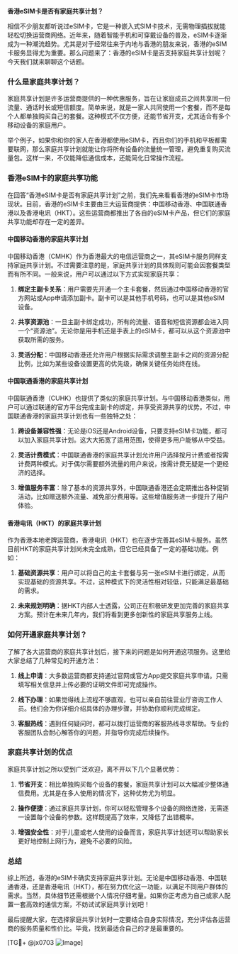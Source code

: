 **香港eSIM卡是否有家庭共享计划？**

相信不少朋友都听说过eSIM卡，它是一种嵌入式SIM卡技术，无需物理插拔就能轻松切换运营商网络。近年来，随着智能手机和可穿戴设备的普及，eSIM卡逐渐成为一种潮流趋势。尤其是对于经常往来于内地与香港的朋友来说，香港的eSIM卡服务显得尤为重要。那么问题来了：香港的eSIM卡是否支持家庭共享计划呢？今天我们就来聊聊这个话题。

### 什么是家庭共享计划？

家庭共享计划是许多运营商提供的一种优惠服务，旨在让家庭成员之间共享同一份流量、通话时长或短信额度。简单来说，就是一家人共同使用一个套餐，而不是每个人都单独购买自己的套餐。这种模式不仅方便，还能节省开支，尤其适合有多个移动设备的家庭用户。

举个例子，如果你和你的家人在香港都使用eSIM卡，而且你们的手机和平板都需要联网，那么家庭共享计划就能让你将所有设备的流量统一管理，避免重复购买流量包。这样一来，不仅能降低通信成本，还能简化日常操作流程。

### 香港eSIM卡的家庭共享功能

在回答“香港eSIM卡是否有家庭共享计划”之前，我们先来看看香港的eSIM卡市场现状。目前，香港的eSIM卡主要由三大运营商提供：中国移动香港、中国联通香港以及香港电讯（HKT）。这些运营商都推出了各自的eSIM卡产品，但它们的家庭共享功能却存在一定的差异。

#### 中国移动香港的家庭共享计划

中国移动香港（CMHK）作为香港最大的电信运营商之一，其eSIM卡服务同样支持家庭共享计划。不过需要注意的是，家庭共享计划的具体规则可能会因套餐类型而有所不同。一般来说，用户可以通过以下方式实现家庭共享：

1. **绑定主副卡关系**：用户需要先开通一个主卡套餐，然后通过中国移动香港的官方网站或App申请添加副卡。副卡可以是其他手机号码，也可以是其他eSIM设备。
   
2. **共享资源池**：一旦主副卡绑定成功，所有的流量、语音和短信资源都会进入同一个“资源池”。无论你是用手机还是手表上的eSIM卡，都可以从这个资源池中获取所需的服务。

3. **灵活分配**：中国移动香港还允许用户根据实际需求调整主副卡之间的资源分配比例，比如为某些设备设置更高的优先级，确保关键任务始终在线。

#### 中国联通香港的家庭共享计划

中国联通香港（CUHK）也提供了类似的家庭共享计划。与中国移动香港类似，用户可以通过联通的官方平台完成主副卡的绑定，并享受资源共享的优势。不过，中国联通香港的家庭共享计划也有一些独特之处：

1. **跨设备兼容性强**：无论是iOS还是Android设备，只要支持eSIM卡功能，都可以加入家庭共享计划。这大大拓宽了适用范围，使得更多用户能够从中受益。

2. **灵活计费模式**：中国联通香港的家庭共享计划允许用户选择按月计费或者按需计费两种模式。对于偶尔需要额外流量的用户来说，按需计费无疑是一个更经济的选择。

3. **增值服务丰富**：除了基本的资源共享外，中国联通香港还会定期推出各种促销活动，比如赠送额外流量、减免部分费用等。这些增值服务进一步提升了用户体验。

#### 香港电讯（HKT）的家庭共享计划

作为香港本地老牌运营商，香港电讯（HKT）也在逐步完善其eSIM卡服务。虽然目前HKT的家庭共享计划尚未完全成熟，但它已经具备了一定的基础功能。例如：

1. **基础资源共享**：用户可以将自己的主卡套餐与另一张eSIM卡进行绑定，从而实现基础的资源共享。不过，这种模式下的灵活性相对较低，只能满足最基础的需求。

2. **未来规划明确**：据HKT内部人士透露，公司正在积极研发更加完善的家庭共享方案。预计在未来几年内，我们将看到更多创新性的家庭共享服务上线。

### 如何开通家庭共享计划？

了解了各大运营商的家庭共享计划后，接下来的问题是如何开通这项服务。这里给大家总结了几种常见的开通方法：

1. **线上申请**：大多数运营商都支持通过官网或官方App提交家庭共享申请。只需填写相关信息并上传必要的证明文件即可完成操作。

2. **线下办理**：如果觉得线上流程不够直观，也可以亲自前往营业厅咨询工作人员。他们会为你详细介绍具体的办理步骤，并协助你顺利完成绑定。

3. **客服热线**：遇到任何疑问时，都可以拨打运营商的客服热线寻求帮助。专业的客服团队会耐心解答你的问题，并指导你完成后续操作。

### 家庭共享计划的优点

家庭共享计划之所以受到广泛欢迎，离不开以下几个显著优势：

1. **节省开支**：相比单独购买每个设备的套餐，家庭共享计划可以大幅减少整体通信费用。尤其是在多人使用的情况下，这种优势尤为明显。

2. **操作便捷**：通过家庭共享计划，你可以轻松管理多个设备的网络连接，无需逐一设置每个设备的参数。这样既提高了效率，又降低了出错概率。

3. **增强安全性**：对于儿童或老人使用的设备而言，家庭共享计划还可以帮助家长更好地控制上网行为，避免不必要的风险。

### 总结

综上所述，香港的eSIM卡确实支持家庭共享计划。无论是中国移动香港、中国联通香港，还是香港电讯（HKT），都在努力优化这一功能，以满足不同用户群体的需求。当然，具体细节还需根据个人情况仔细考量。如果你正考虑为自己或家人配置一套高效的通信方案，不妨试试家庭共享计划吧！

最后提醒大家，在选择家庭共享计划时一定要结合自身实际情况，充分评估各运营商的服务质量和性价比。毕竟，找到最适合自己的才是最重要的。

[TG💪+ @jx0703 ![Image](https://github.com/user-attachments/assets/dbca1d08-cadb-493c-b0ec-ad6f7a83f270)]